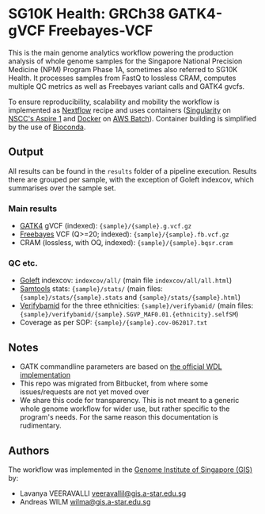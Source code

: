 # SG10K Health: GRCh38 GATK4-gVCF Freebayes-VCF

This is the main genome analytics workflow powering the production analysis of whole genome samples
for the Singapore National Precision Medicine (NPM) Program Phase 1A, sometimes also referred to SG10K
Health. It processes samples from FastQ to lossless CRAM, computes multiple QC metrics as well as Freebayes
variant calls and GATK4 gvcfs.

To ensure reproducibility, scalability and mobility the workflow is implemented as [Nextflow](https://www.nextflow.io/) recipe and uses containers
([Singularity](https://www.sylabs.io/docs/) on [NSCC's Aspire 1](https://www.nscc.sg/about-nscc/our-facilityaspire-1/) and [Docker](https://www.docker.com) on
[AWS Batch](https://aws.amazon.com/batch/)). Container building is simplified by the use of
[Bioconda](https://bioconda.github.io/).




## Output

All results can be found in the `results` folder of a pipeline
execution. Results there are grouped per sample, with the exception of
Goleft indexcov, which summarises over the sample set.

### Main results

- [GATK4](https://software.broadinstitute.org/gatk/gatk4) gVCF (indexed): `{sample}/{sample}.g.vcf.gz`
- [Freebayes](https://github.com/ekg/freebayes) VCF (Q>=20; indexed): `{sample}/{sample}.fb.vcf.gz`
- CRAM (lossless, with OQ, indexed): `{sample}/{sample}.bqsr.cram`

### QC etc.

- [Goleft](https://github.com/brentp/goleft) indexcov: `indexcov/all/` (main file `indexcov/all/all.html`)
- [Samtools](http://www.htslib.org/doc/samtools.html) stats: `{sample}/stats/` (main files: `{sample}/stats/{sample}.stats` and `{sample}/stats/{sample}.html`)
- [Verifybamid](https://genome.sph.umich.edu/wiki/VerifyBamID) for the three ethnicities: `{sample}/verifybamid/` (main files: `{sample}/verifybamid/{sample}.SGVP_MAF0.01.{ethnicity}.selfSM`)
- Coverage as per SOP: `{sample}/{sample}.cov-062017.txt`


## Notes

- GATK commandline parameters are based on [the official WDL implementation](https://github.com/broadinstitute/wdl/tree/develop/scripts/broad_pipelines/germline-short-variant-discovery/gvcf-generation-per-sample/1.0.0)
- This repo was migrated from Bitbucket, from where some issues/requests are not yet moved over
- We share this code for transparency. This is not meant to a generic whole genome workflow for wider use, but rather specific to the program's needs.
 For the same reason this documentation is rudimentary.

## Authors

The workflow was implemented in the [Genome Institute of Singapore
(GIS)](https://www.a-star.edu.sg/gis) by:

- Lavanya VEERAVALLI <veeravallil@gis.a-star.edu.sg>
- Andreas WILM <wilma@gis.a-star.edu.sg>




